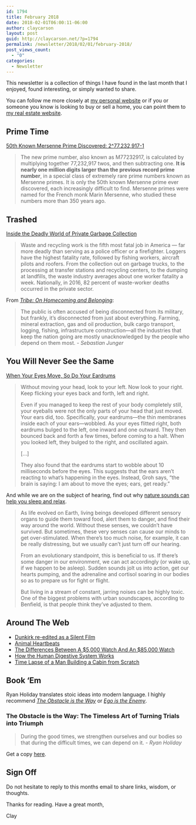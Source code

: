 ```yaml
---
id: 1794
title: February 2018
date: 2018-02-01T06:00:11-06:00
author: claycarson
layout: post
guid: http://claycarson.net/?p=1794
permalink: /newsletter/2018/02/01/february-2018/
post_views_count:
  - "0"
categories:
  - Newsletter
---
```

This newsletter is a collection of things I have found in the last month that I enjoyed, found interesting, or simply wanted to share.

You can follow me more closely at <a href="http://claycarson.net" title="Personal Website">my personal website</a> or if you or someone you know is looking to buy or sell a home, you can point them to <a href="http://claycarson.com" title="Business Website ">my real estate website</a>.

<h2>Prime Time</h2>

<a href="https://www.mersenne.org/primes/press/M77232917.html" title="50th Known Mersenne Prime Discovered">50th Known Mersenne Prime Discovered: 2^77,232,917-1</a>

<blockquote>
  The new prime number, also known as M77232917, is calculated by multiplying together 77,232,917 twos, and then subtracting one. <strong>It is nearly one million digits larger than the previous record prime number</strong>, in a special class of extremely rare prime numbers known as Mersenne primes. It is only the 50th known Mersenne prime ever discovered, each increasingly difficult to find. Mersenne primes were named for the French monk Marin Mersenne, who studied these numbers more than 350 years ago.
</blockquote>

<h2>Trashed</h2>

<a href="https://www.propublica.org/article/trashed-inside-the-deadly-world-of-private-garbage-collection" title="Inside the Deadly World of Private Garbage Collection">Inside the Deadly World of Private Garbage Collection</a>

<blockquote>
  Waste and recycling work is the fifth most fatal job in America — far more deadly than serving as a police officer or a firefighter. Loggers have the highest fatality rate, followed by fishing workers, aircraft pilots and roofers. From the collection out on garbage trucks, to the processing at transfer stations and recycling centers, to the dumping at landfills, the waste industry averages about one worker fatality a week. Nationally, in 2016, 82 percent of waste-worker deaths occurred in the private sector.
</blockquote>

From <a href="https://www.amazon.com/Tribe-Homecoming-Belonging-Sebastian-Junger/dp/1455566381" title="Tribe: On Homecoming and Belonging"><em>Tribe: On Homecoming and Belonging</em></a>:

<blockquote>
  The public is often accused of being disconnected from its military, but frankly, it’s disconnected from just about everything. Farming, mineral extraction, gas and oil production, bulk cargo transport, logging, fishing, infrastructure construction—all the industries that keep the nation going are mostly unacknowledged by the people who depend on them most.
  <em>- Sebastian Junger</em>
</blockquote>

<h2>You Will Never See the Same</h2>

<a href="https://www.theatlantic.com/science/archive/2018/01/when-your-eyes-move-so-do-your-eardrums/551237/" title="When Your Eyes Move, So Do Your Eardrums">When Your Eyes Move, So Do Your Eardrums</a>

<blockquote>
  Without moving your head, look to your left. Now look to your right. Keep flicking your eyes back and forth, left and right.
  
  Even if you managed to keep the rest of your body completely still, your eyeballs were not the only parts of your head that just moved. Your ears did, too. Specifically, your eardrums—the thin membranes inside each of your ears—wobbled. As your eyes flitted right, both eardrums bulged to the left, one inward and one outward. They then bounced back and forth a few times, before coming to a halt. When you looked left, they bulged to the right, and oscillated again.
  
  […]
  
  They also found that the eardrums start to wobble about 10 milliseconds before the eyes. This suggests that the ears aren’t reacting to what’s happening in the eyes. Instead, Groh says, “the brain is saying: I am about to move the eyes; ears, get ready.”
</blockquote>

And while we are on the subject of hearing, find out why <a href="https://motherboard.vice.com/en_us/article/wjzepx/sonic-tonic-stressweek2017" title="Sonic Tonic">nature sounds can help you sleep and relax</a>.

<blockquote>
  As life evolved on Earth, living beings developed different sensory organs to guide them toward food, alert them to danger, and find their way around the world. Without these senses, we couldn’t have survived. But sometimes, these very senses can cause our minds to get over-stimulated. When there’s too much noise, for example, it can be really distressing, but we usually can’t just turn off our hearing.
  
  From an evolutionary standpoint, this is beneficial to us. If there’s some danger in our environment, we can act accordingly (or wake up, if we happen to be asleep). Sudden sounds jolt us into action, get our hearts pumping, and the adrenaline and cortisol soaring in our bodies so as to prepare us for fight or flight.
  
  But living in a stream of constant, jarring noises can be highly toxic. One of the biggest problems with urban soundscapes, according to Benfield, is that people think they’ve adjusted to them.
</blockquote>

<h2>Around The Web</h2>

<ul>
<li><a href="https://youtu.be/DbIbchSteCI" title="Dunkirk re-edited as a Silent Film">Dunkirk re-edited as a Silent Film</a></li>
<li><a href="http://www.everysecond.io/animal-heartbeats" title="Animal Heartbeats">Animal Heartbeats</a></li>
<li><a href="https://www.youtube.com/watch?v=ZT9rvtlk_yc" title="The Differences Between A $5,000 Watch And An $85,000 Watch">The Differences Between A $5,000 Watch And An $85,000 Watch</a></li>
<li><a href="https://www.youtube.com/watch?v=Og5xAdC8EUI" title="How the Human Digestive System Works In Order to Transport Necessary Nutrients to the Body and Brain">How the Human Digestive System Works</a></li>
<li><a href="https://www.youtube.com/watch?v=WmYCUljsrDg">Time Lapse of a Man Building a Cabin from Scratch</a></li>
</ul>

<h2>Book ‘Em</h2>

Ryan Holiday translates stoic ideas into modern language. I highly recommend <em><a href="https://www.amazon.com/dp/B00G3L1B8K/ref=dp-kindle-redirect?_encoding=UTF8&amp;btkr=1" title="The Obstacle is the Way">The Obstacle is the Way</a></em> or <em><a href="https://www.amazon.com/Ego-Enemy-Ryan-Holiday-ebook/dp/B015NTIXWE/ref=pd_sim_351_1?_encoding=UTF8&amp;psc=1&amp;refRID=511K4891ESYJFE1A0NB3" title="Ego is the Enemy">Ego is the Enemy</a></em>.

<h3>The Obstacle is the Way: The Timeless Art of Turning Trials into Triumph</h3>

<blockquote>
  During the good times, we strengthen ourselves and our bodies so that during the difficult times, we can depend on it. 
  <em>- Ryan Holiday</em>
</blockquote>

Get a copy <a href="https://www.amazon.com/dp/B00G3L1B8K/ref=dp-kindle-redirect?_encoding=UTF8&amp;btkr=1" title="The Obstacle is the Way: The Timeless Art of Turning Trials into Triumph">here</a>.

<h2>Sign Off</h2>

Do not hesitate to reply to this months email to share links, wisdom, or thoughts.

Thanks for reading. Have a great month,

Clay